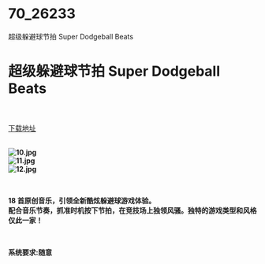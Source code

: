 # 70_26233
超级躲避球节拍 Super Dodgeball Beats
# 超级躲避球节拍 Super Dodgeball Beats
 <br/></br>
[下载地址](https://www.switch520.cc/article/26233 "下载地址")
<br/></br>

<p><strong><img title="10.jpg" src="https://www.switch520.cc/muke_img/2022_01_10_01c3ad6ac9f51.jpg" alt="10.jpg"></strong><br>
<strong><img title="11.jpg" src="https://www.switch520.cc/muke_img/2022_01_10_dcd3420a46676.jpg" alt="11.jpg"></strong><br>
<strong><img title="12.jpg" src="https://www.switch520.cc/muke_img/2022_01_10_beecdbd7176ac.jpg" alt="12.jpg"></strong></p>
<p>&nbsp;</p>
<p><strong>18 首原创音乐，引领全新酷炫躲避球游戏体验。</strong><br>
<strong>配合音乐节奏，抓准时机按下节拍，在竞技场上独领风骚。独特的游戏类型和风格仅此一家！</strong></p>
<p>&nbsp;</p>
<p><strong>系统要求:随意</strong></p>



